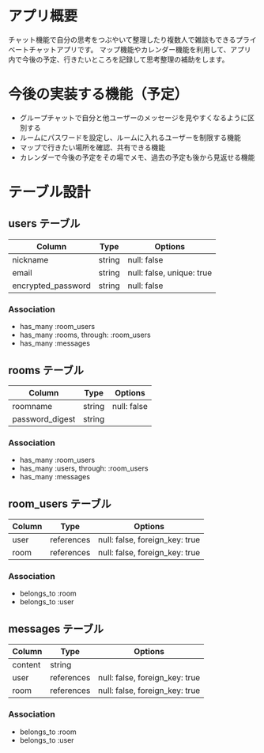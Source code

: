 
# アプリ概要
チャット機能で自分の思考をつぶやいて整理したり複数人で雑談もできるプライベートチャットアプリです。
マップ機能やカレンダー機能を利用して、アプリ内で今後の予定、行きたいところを記録して思考整理の補助をします。


# 今後の実装する機能（予定）

- グループチャットで自分と他ユーザーのメッセージを見やすくなるように区別する
- ルームにパスワードを設定し、ルームに入れるユーザーを制限する機能
- マップで行きたい場所を確認、共有できる機能
- カレンダーで今後の予定をその場でメモ、過去の予定も後から見返せる機能


# テーブル設計

## users テーブル

| Column             | Type   | Options     |
| ------------------ | ------ | ----------- |
| nickname           | string | null: false |
| email              | string | null: false, unique: true |
| encrypted_password | string | null: false |

### Association

- has_many :room_users
- has_many :rooms, through: :room_users
- has_many :messages

## rooms テーブル

| Column          | Type   | Options     |
| --------------- | ------ | ----------- |
| roomname        | string | null: false |
| password_digest | string |             |

### Association

- has_many :room_users
- has_many :users, through: :room_users
- has_many :messages

## room_users テーブル

| Column | Type       | Options                        |
| ------ | ---------- | ------------------------------ |
| user   | references | null: false, foreign_key: true |
| room   | references | null: false, foreign_key: true |

### Association

- belongs_to :room
- belongs_to :user

## messages テーブル

| Column  | Type       | Options                        |
| ------- | ---------- | ------------------------------ |
| content | string     |                                |
| user    | references | null: false, foreign_key: true |
| room    | references | null: false, foreign_key: true |

### Association

- belongs_to :room
- belongs_to :user